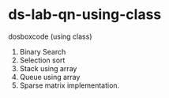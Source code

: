 # ds-lab-qn-using-class
dosboxcode (using class)
1. Binary Search
2. Selection sort
3. Stack using array 
4. Queue using array 
5. Sparse matrix implementation.
